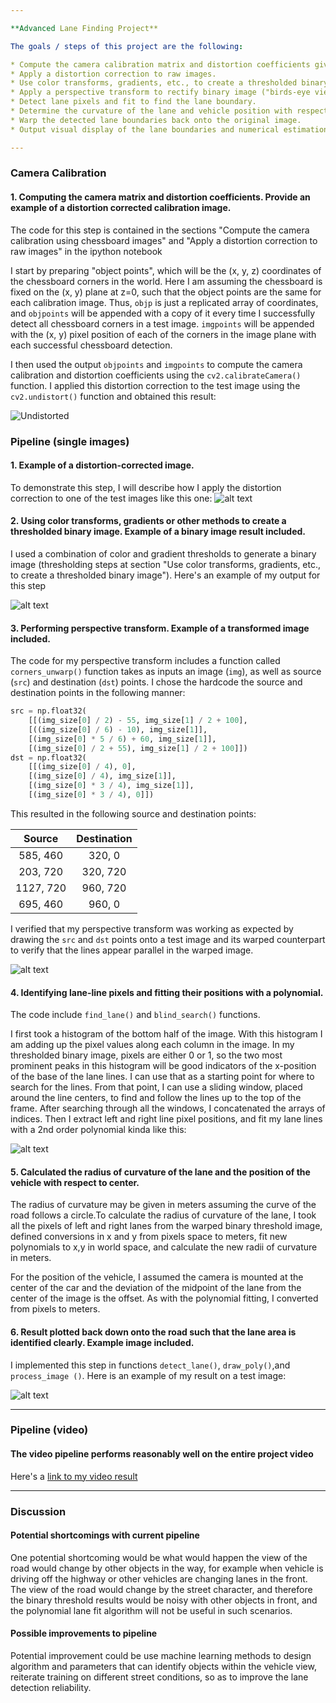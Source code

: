 ```yaml
---

**Advanced Lane Finding Project**

The goals / steps of this project are the following:

* Compute the camera calibration matrix and distortion coefficients given a set of chessboard images.
* Apply a distortion correction to raw images.
* Use color transforms, gradients, etc., to create a thresholded binary image.
* Apply a perspective transform to rectify binary image ("birds-eye view").
* Detect lane pixels and fit to find the lane boundary.
* Determine the curvature of the lane and vehicle position with respect to center.
* Warp the detected lane boundaries back onto the original image.
* Output visual display of the lane boundaries and numerical estimation of lane curvature and vehicle position.

---
```

[//]: # (Image References)

[image1]: ./output_images/undistort_output.jpg "Undistorted"
[image2]: ./output_images/undistort_output_2.jpg "Undistorted_test"
[image3]: ./output_images/threshold_binary.jpg "Binary example"
[image4]: ./output_images/warp.jpg "Warp Example"
[image5]: ./output_images/fit_line.jpg "Fit Visual"
[image6]: ./output_images/output.jpg "Output"
[video1]: ./project_video.mp4 "Video"


### Camera Calibration

#### 1. Computing the camera matrix and distortion coefficients. Provide an example of a distortion corrected calibration image.

The code for this step is contained in the sections "Compute the camera calibration using chessboard images" and "Apply a distortion correction to raw images" in the ipython notebook

I start by preparing "object points", which will be the (x, y, z) coordinates of the chessboard corners in the world. Here I am assuming the chessboard is fixed on the (x, y) plane at z=0, such that the object points are the same for each calibration image.  Thus, `objp` is just a replicated array of coordinates, and `objpoints` will be appended with a copy of it every time I successfully detect all chessboard corners in a test image.  `imgpoints` will be appended with the (x, y) pixel position of each of the corners in the image plane with each successful chessboard detection.  

I then used the output `objpoints` and `imgpoints` to compute the camera calibration and distortion coefficients using the `cv2.calibrateCamera()` function.  I applied this distortion correction to the test image using the `cv2.undistort()` function and obtained this result: 

![Undistorted][image1]

### Pipeline (single images)

#### 1. Example of a distortion-corrected image.

To demonstrate this step, I will describe how I apply the distortion correction to one of the test images like this one:
![alt text][image2]

#### 2. Using color transforms, gradients or other methods to create a thresholded binary image. Example of a binary image result included.

I used a combination of color and gradient thresholds to generate a binary image (thresholding steps at section "Use color transforms, gradients, etc., to create a thresholded binary image").  Here's an example of my output for this step

![alt text][image3]

#### 3. Performing perspective transform. Example of a transformed image included.

The code for my perspective transform includes a function called `corners_unwarp()` function takes as inputs an image (`img`), as well as source (`src`) and destination (`dst`) points.  I chose the hardcode the source and destination points in the following manner:

```python
src = np.float32(
    [[(img_size[0] / 2) - 55, img_size[1] / 2 + 100],
    [((img_size[0] / 6) - 10), img_size[1]],
    [(img_size[0] * 5 / 6) + 60, img_size[1]],
    [(img_size[0] / 2 + 55), img_size[1] / 2 + 100]])
dst = np.float32(
    [[(img_size[0] / 4), 0],
    [(img_size[0] / 4), img_size[1]],
    [(img_size[0] * 3 / 4), img_size[1]],
    [(img_size[0] * 3 / 4), 0]])
```

This resulted in the following source and destination points:

| Source        | Destination   | 
|:-------------:|:-------------:| 
| 585, 460      | 320, 0        | 
| 203, 720      | 320, 720      |
| 1127, 720     | 960, 720      |
| 695, 460      | 960, 0        |


I verified that my perspective transform was working as expected by drawing the `src` and `dst` points onto a test image and its warped counterpart to verify that the lines appear parallel in the warped image.

![alt text][image4]

#### 4. Identifying lane-line pixels and fitting their positions with a polynomial.
The code include `find_lane()` and `blind_search()` functions.

I first took a histogram of the bottom half of the image. With this histogram I am adding up the pixel values along each column in the image. In my thresholded binary image, pixels are either 0 or 1, so the two most prominent peaks in this histogram will be good indicators of the x-position of the base of the lane lines. I can use that as a starting point for where to search for the lines. From that point, I can use a sliding window, placed around the line centers, to find and follow the lines up to the top of the frame. After searching through all the windows, I concatenated the arrays of indices. Then I extract left and right line pixel positions, and fit my lane lines with a 2nd order polynomial kinda like this:

![alt text][image5]

#### 5. Calculated the radius of curvature of the lane and the position of the vehicle with respect to center.


The radius of curvature may be given in meters assuming the curve of the road follows a circle.To calculate the radius of curvature of the lane, I took all the pixels of left and right lanes from the warped binary threshold image, defined conversions in x and y from pixels space to meters, fit new polynomials to x,y in world space, and calculate the new radii of curvature in meters. 

For the position of the vehicle, I assumed the camera is mounted at the center of the car and the deviation of the midpoint of the lane from the center of the image is the offset. As with the polynomial fitting, I converted from pixels to meters.

#### 6. Result plotted back down onto the road such that the lane area is identified clearly. Example image included.

I implemented this step in functions `detect_lane()`, `draw_poly()`,and `process_image ()`.  Here is an example of my result on a test image:

![alt text][image6]

---

### Pipeline (video)

#### The video pipeline performs reasonably well on the entire project video 

Here's a [link to my video result](./project_output.mp4)

---

### Discussion

#### Potential shortcomings with current pipeline

One potential shortcoming would be what would happen the view of the road would change by other objects in the way, for example when vehicle is driving off the highway or other vehicles are changing lanes in the front. The view of the road would change by the street character, and therefore the binary threshold results would be noisy with other objects in front, and the polynomial lane fit algorithm will not be useful in such scenarios.



#### Possible improvements to pipeline

Potential improvement could be use machine learning methods to design algorithm and parameters that can identify objects within the vehicle view, reiterate training on different street conditions, so as to improve the lane detection reliability.

